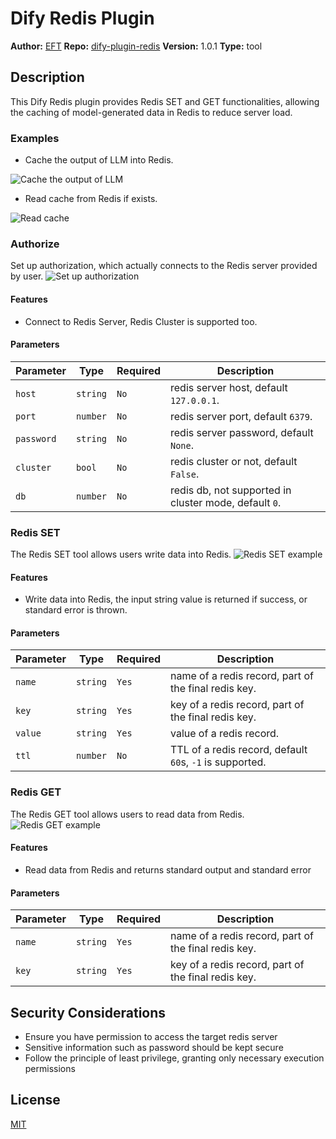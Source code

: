 # Dify Redis Plugin

**Author:** [EFT](https://github.com/ztistic)
**Repo:** [dify-plugin-redis](https://github.com/ztistic/dify-plugin-redis)
**Version:** 1.0.1
**Type:** tool

## Description

This Dify Redis plugin provides Redis SET and GET functionalities,
allowing the caching of model-generated data in Redis to reduce server load.

### Examples

- Cache the output of LLM into Redis.

![Cache the output of LLM](./_assets/example_1.png)

- Read cache from Redis if exists.

![Read cache](./_assets/example_2.png)

### Authorize

Set up authorization, which actually connects to the Redis server provided by user.
![Set up authorization](./_assets/set_up.png)

#### Features

- Connect to Redis Server, Redis Cluster is supported too.

#### Parameters

| Parameter  | Type     | Required | Description                                           |
|------------|----------|----------|-------------------------------------------------------|
| `host`     | `string` | `No`     | redis server host, default `127.0.0.1`.               |
| `port`     | `number` | `No`     | redis server port, default `6379`.                    |
| `password` | `string` | `No`     | redis server password, default `None`.                |
| `cluster`  | `bool`   | `No`     | redis cluster or not, default `False`.                |
| `db`       | `number` | `No`     | redis db, not supported in cluster mode, default `0`. |

### Redis SET

The Redis SET tool allows users write data into Redis.
![Redis SET example](./_assets/redis_set.png)

#### Features

- Write data into Redis, the input string value is returned if success, or standard error is thrown.

#### Parameters

| Parameter | Type     | Required | Description                                              |
|-----------|----------|----------|----------------------------------------------------------|
| `name`    | `string` | `Yes`    | name of a redis record, part of the final redis key.     |
| `key`     | `string` | `Yes`    | key of a redis record, part of the final redis key.      |
| `value`   | `string` | `Yes`    | value of a redis record.                                 |
| `ttl`     | `number` | `No`     | TTL of a redis record, default `60`s, `-1` is supported. |

### Redis GET

The Redis GET tool allows users to read data from Redis.
![Redis GET example](./_assets/redis_get.png)

#### Features

- Read data from Redis and returns standard output and standard error

#### Parameters

| Parameter | Type     | Required | Description                                          |
|-----------|----------|----------|------------------------------------------------------|
| `name`    | `string` | `Yes`    | name of a redis record, part of the final redis key. |
| `key`     | `string` | `Yes`    | key of a redis record, part of the final redis key.  |

## Security Considerations

- Ensure you have permission to access the target redis server
- Sensitive information such as password should be kept secure
- Follow the principle of least privilege, granting only necessary execution permissions

## License

[MIT](./LICENSE)



